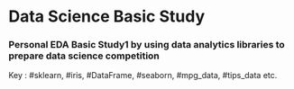 # Data Science Basic Study

### Personal EDA Basic Study1 by using data analytics libraries to prepare data science competition

Key : #sklearn, #iris, #DataFrame, #seaborn, #mpg_data, #tips_data etc.
